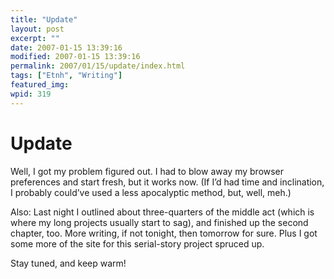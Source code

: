```yaml
---
title: "Update"
layout: post
excerpt: ""
date: 2007-01-15 13:39:16
modified: 2007-01-15 13:39:16
permalink: 2007/01/15/update/index.html
tags: ["Etnh", "Writing"]
featured_img: 
wpid: 319
---
```


# Update

Well, I got my problem figured out. I had to blow away my browser preferences and start fresh, but it works now. (If I’d had time and inclination, I probably could’ve used a less apocalyptic method, but, well, meh.)

Also: Last night I outlined about three-quarters of the middle act (which is where my long projects usually start to sag), and finished up the second chapter, too. More writing, if not tonight, then tomorrow for sure. Plus I got some more of the site for this serial-story project spruced up.

Stay tuned, and keep warm!